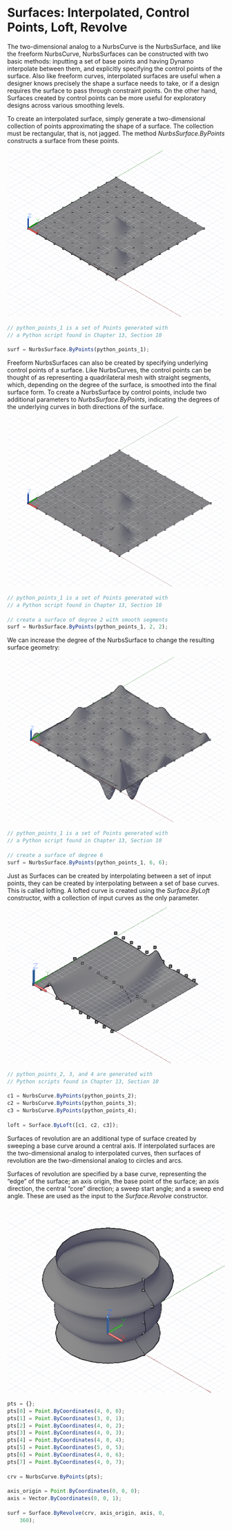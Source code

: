 # Surfaces: Interpolated, Control Points, Loft, Revolve

The two-dimensional analog to a NurbsCurve is the NurbsSurface, and like the freeform NurbsCurve, NurbsSurfaces can be constructed with two basic methods: inputting a set of base points and having Dynamo interpolate between them, and explicitly specifying the control points of the surface. Also like freeform curves, interpolated surfaces are useful when a designer knows precisely the shape a surface needs to take, or if a design requires the surface to pass through constraint points. On the other hand, Surfaces created by control points can be more useful for exploratory designs across various smoothing levels.

To create an interpolated surface, simply generate a two-dimensional collection of points approximating the shape of a surface. The collection must be rectangular, that is, not jagged. The method *NurbsSurface.ByPoints* constructs a surface from these points.

![](images/13-6/Surfaces_01.png)

```js
// python_points_1 is a set of Points generated with
// a Python script found in Chapter 13, Section 10

surf = NurbsSurface.ByPoints(python_points_1);
```

Freeform NurbsSurfaces can also be created by specifying underlying control points of a surface. Like NurbsCurves, the control points can be thought of as representing a quadrilateral mesh with straight segments, which, depending on the degree of the surface, is smoothed into the final surface form. To create a NurbsSurface by control points, include two additional parameters to *NurbsSurface.ByPoints*, indicating the degrees of the underlying curves in both directions of the surface.

![](images/13-6/Surfaces_02.png)

```js
// python_points_1 is a set of Points generated with
// a Python script found in Chapter 13, Section 10

// create a surface of degree 2 with smooth segments
surf = NurbsSurface.ByPoints(python_points_1, 2, 2);
```

We can increase the degree of the NurbsSurface to change the resulting surface geometry:

![](images/13-6/Surfaces_03.png)

```js
// python_points_1 is a set of Points generated with
// a Python script found in Chapter 13, Section 10

// create a surface of degree 6
surf = NurbsSurface.ByPoints(python_points_1, 6, 6);
```

Just as Surfaces can be created by interpolating between a set of input points, they can be created by interpolating between a set of base curves. This is called lofting. A lofted curve is created using the *Surface.ByLoft* constructor, with a collection of input curves as the only parameter.

![](images/13-6/Surfaces_04.png)

```js
// python_points_2, 3, and 4 are generated with
// Python scripts found in Chapter 13, Section 10

c1 = NurbsCurve.ByPoints(python_points_2);
c2 = NurbsCurve.ByPoints(python_points_3);
c3 = NurbsCurve.ByPoints(python_points_4);

loft = Surface.ByLoft([c1, c2, c3]);
```

Surfaces of revolution are an additional type of surface created by sweeping a base curve around a central axis. If interpolated surfaces are the two-dimensional analog to interpolated curves, then surfaces of revolution are the two-dimensional analog to circles and arcs. 

Surfaces of revolution are specified by a base curve, representing the “edge” of the surface; an axis origin, the base point of the surface; an axis direction, the central “core” direction; a sweep start angle; and a sweep end angle. These are used as the input to the *Surface.Revolve* constructor.

![](images/13-6/Surfaces_05.png)

```js
pts = {};
pts[0] = Point.ByCoordinates(4, 0, 0);
pts[1] = Point.ByCoordinates(3, 0, 1);
pts[2] = Point.ByCoordinates(4, 0, 2);
pts[3] = Point.ByCoordinates(4, 0, 3);
pts[4] = Point.ByCoordinates(4, 0, 4);
pts[5] = Point.ByCoordinates(5, 0, 5);
pts[6] = Point.ByCoordinates(4, 0, 6);
pts[7] = Point.ByCoordinates(4, 0, 7);

crv = NurbsCurve.ByPoints(pts);

axis_origin = Point.ByCoordinates(0, 0, 0);
axis = Vector.ByCoordinates(0, 0, 1);

surf = Surface.ByRevolve(crv, axis_origin, axis, 0,
    360);
```


